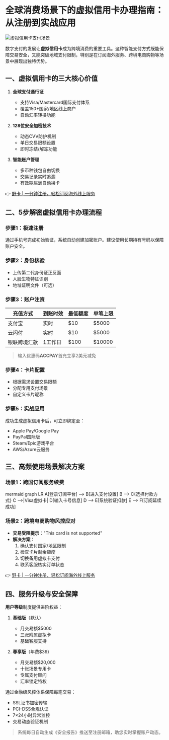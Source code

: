 # 全球消费场景下的虚拟信用卡办理指南：从注册到实战应用

![虚拟信用卡支付场景](https://via.placeholder.com/800x400)

数字支付的发展让**虚拟信用卡**成为跨境消费的重要工具。这种智能支付方式既能保障交易安全，又能突破地域支付限制，特别是在订阅海外服务、跨境电商购物等场景中展现出独特优势。

## 一、虚拟信用卡的三大核心价值
1. **全球支付通行证**  
   - 支持Visa/Mastercard国际支付体系
   - 覆盖150+国家/地区线上商户
   - 自动汇率转换功能

2. **128位安全加密技术**  
   - 动态CVV防护机制
   - 单日交易限额设置
   - 即时冻结/解冻功能

3. **智能账户管理**  
   - 多币种钱包自由切换
   - 交易记录实时追溯
   - 有效期届满自动换卡

👉 [野卡 | 一分钟注册，轻松订阅海外线上服务](https://bbtdd.com/yeka)

## 二、5步解密虚拟信用卡办理流程
### 步骤1：极速注册
通过手机号完成初始验证，系统自动创建加密账户。建议使用长期持有号码以保障账户安全。

### 步骤2：身份核验
- 上传第二代身份证正反面
- 人脸生物特征识别
- 地址证明文件（可选）

### 步骤3：账户注资
| 充值方式      | 到账时效 | 最低额度 | 单笔上限 |
|--------------|----------|----------|----------|
| 支付宝        | 实时     | $10      | $5000    |
| 云闪付        | 实时     | $10      | $5000    |
| 银联跨境汇款  | 1工作日  | $100     | $10000   |

> 输入优惠码**ACCPAY**首充立享2美元减免

### 步骤4：卡片配置
- 根据需求设置交易限额
- 分配专用支付场景
- 自定义卡片昵称

### 步骤5：实战应用
成功生成虚拟信用卡后，可立即绑定至：
- Apple Pay/Google Pay
- PayPal国际版
- Steam/Epic游戏平台
- AWS/Azure云服务

## 三、高频使用场景解决方案
### 场景1：跨国订阅服务续费
mermaid
graph LR
A[登录订阅平台] --> B[进入支付设置]
B --> C{选择付款方式}
C -->|Visa虚拟卡| D[输入卡号信息]
D --> E[系统验证扣款]
E --> F[订阅延续成功]


### 场景2：跨境电商购物风控应对
- **交易受阻提示**："This card is not supported"
- **解决方案**：  
  1. 确认支付国家/地区限制  
  2. 检查卡片剩余额度  
  3. 切换备用虚拟卡支付  
  4. 联系客服核实订单状态

👉 [野卡 | 一分钟注册，轻松订阅海外线上服务](https://bbtdd.com/yeka)

## 四、服务升级与安全保障
**用户等级**制度提供进阶权益：
1. **基础版**（默认）
   - 月交易额$5000
   - 三张附属虚拟卡
   - 基础客服支持

2. **尊享版**（年费$39）
   - 月交易额$20,000
   - 十张场景专用卡
   - 专属支付顾问
   - 汇率锁定特权

通过金融级风控体系保障每笔交易：
- SSL证书加密传输
- PCI-DSS合规认证
- 7×24小时异常监控
- 交易动态验证机制

> 系统每日自动生成《安全报告》推送至注册邮箱，助您实时掌握账户动态。